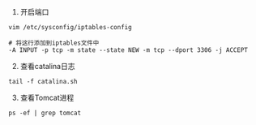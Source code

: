 1. 开启端口
```
vim /etc/sysconfig/iptables-config

# 将这行添加到iptables文件中
-A INPUT -p tcp -m state --state NEW -m tcp --dport 3306 -j ACCEPT
```
2. 查看catalina日志
```
tail -f catalina.sh
```
3. 查看Tomcat进程
```
ps -ef | grep tomcat
```

